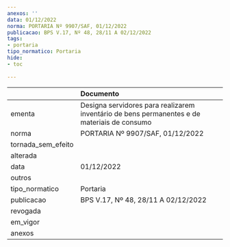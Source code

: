 ```yaml
---
anexos: ''
data: 01/12/2022
norma: PORTARIA Nº 9907/SAF, 01/12/2022
publicacao: BPS V.17, Nº 48, 28/11 A 02/12/2022
tags:
- portaria
tipo_normatico: Portaria
hide: 
- toc 
 
---
```


|                    | Documento                                                                                   |
|:-------------------|:--------------------------------------------------------------------------------------------|
| ementa             | Designa servidores para realizarem inventário de bens permanentes e de materiais de consumo |
| norma              | PORTARIA Nº 9907/SAF, 01/12/2022                                                            |
| tornada_sem_efeito |                                                                                             |
| alterada           |                                                                                             |
| data               | 01/12/2022                                                                                  |
| outros             |                                                                                             |
| tipo_normatico     | Portaria                                                                                    |
| publicacao         | BPS V.17, Nº 48, 28/11 A 02/12/2022                                                         |
| revogada           |                                                                                             |
| em_vigor           |                                                                                             |
| anexos             |                                                                                             |